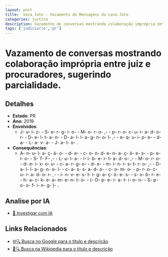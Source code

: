 ```yaml
---
layout: post
title:  Vaza Jato - Vazamento de Mensagens da Lava Jato
categories: justica
description: Vazamento de conversas mostrando colaboração imprópria entre juiz e procuradores✧  sugerindo parcialidade.Juiz Sergio Moro✧  procurador Deltan Dallagnol✧  equipe da Lava Jato.
tags: ['judiciario','pr']
---
```


# Vazamento de conversas mostrando colaboração imprópria entre juiz e procuradores, sugerindo parcialidade.

## Detalhes
- **Estado**: PR
- **Ano**: 2019
- **Envolvidos**:
  - J- u- i- z-  - S- e- r- g- i- o-  - M- o- r- o- ,-  - p- r- o- c- u- r- a- d- o- r-  - D- e- l- t- a- n-  - D- a- l- l- a- g- n- o- l- ,-  - e- q- u- i- p- e-  - d- a-  - L- a- v- a-  - J- a- t- o- .
- **Consequências**:
  - A- n- u- l- a- ç- ã- o-  - d- e-  - c- o- n- d- e- n- a- ç- õ- e- s-  - p- e- l- o-  - S- T- F- ,-  - L- u- l- a-  - l- i- b- e- r- t- a- d- o- ,-  - M- o- r- o-  - d- e- i- x- o- u-  - c- a- r- g- o-  - d- e-  - m- i- n- i- s- t- r- o- ,-  - D- a- l- l- a- g- n- o- l-  - c- a- s- s- a- d- o-  - c- o- m- o-  - p- r- o- c- u- r- a- d- o- r- ,-  - i- n- v- e- s- t- i- g- a- ç- õ- e- s-  - s- o- b- r- e-  - h- a- c- k- e- a- m- e- n- t- o-  - (- O- p- e- r- a- t- i- o- n-  - S- p- o- o- f- i- n- g- )- .

## Analise por IA
- [🤖 Investigar com IA](https://www.perplexity.ai/search?q=Vaza%20Jato%20-%20Vazamento%20de%20Mensagens%20da%20Lava%20Jato%20Vazamento%20de%20conversas%20mostrando%20colabora%C3%A7%C3%A3o%20impr%C3%B3pria%20entre%20juiz%20e%20procuradores%2C%20sugerindo%20parcialidade.%20PR)

## Links Relacionados
- [🌐🔍 Busca no Google para o título e descrição](https://www.google.com/search?q=Vaza%20Jato%20-%20Vazamento%20de%20Mensagens%20da%20Lava%20Jato%20Vazamento%20de%20conversas%20mostrando%20colabora%C3%A7%C3%A3o%20impr%C3%B3pria%20entre%20juiz%20e%20procuradores%2C%20sugerindo%20parcialidade.%20PR)
- [📖🔍 Busca na Wikipedia para o título e descrição](https://pt.wikipedia.org/w/index.php?search=Vaza%20Jato%20-%20Vazamento%20de%20Mensagens%20da%20Lava%20Jato%20Vazamento%20de%20conversas%20mostrando%20colabora%C3%A7%C3%A3o%20impr%C3%B3pria%20entre%20juiz%20e%20procuradores%2C%20sugerindo%20parcialidade.%20PR)

